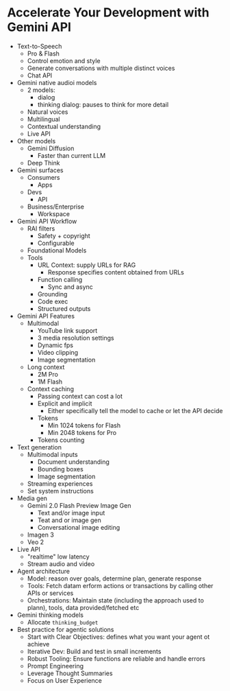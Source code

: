 # Accelerate Your Development with Gemini API

- Text-to-Speech
    - Pro & Flash
    - Control emotion and style
    - Generate conversations with multiple distinct voices
    - Chat API
- Gemini native audioi models
    - 2 models:
        - dialog
        - thinking dialog: pauses to think for more detail
    - Natural voices
    - Multilingual
    - Contextual understanding
    - Live API
- Other models
    - Gemini Diffusion
        - Faster than current LLM
    - Deep Think
- Gemini surfaces
    - Consumers
        - Apps 
    - Devs
        - API 
    - Business/Enterprise
        - Workspace
- Gemini API Workflow
    - RAI filters
        - Safety + copyright
        - Configurable
    - Foundational Models
    - Tools
        - URL Context: supply URLs for RAG
            - Response specifies content obtained from URLs
        - Function calling
            - Sync and async
        - Grounding
        - Code exec
        - Structured outputs
- Gemini API Features
    - Multimodal
        - YouTube link support
        - 3 media resolution settings
        - Dynamic fps
        - Video clipping
        - Image segmentation
    - Long context
        - 2M Pro
        - 1M Flash
    - Context caching
        - Passing context can cost a lot
        - Explicit and implicit
            - Either specifically tell the model to cache or let the API decide 
        - Tokens
            - Min 1024 tokens for Flash
            - Min 2048 tokens for Pro
        - Tokens counting
- Text generation
    - Multimodal inputs
        - Document understanding
        - Bounding boxes
        - Image segmentation
    - Streaming experiences
    - Set system instructions
- Media gen
    - Gemini 2.0 Flash Preview Image Gen
        - Text and/or image input
        - Teat and or image gen
        - Conversational image editing
    - Imagen 3
    - Veo 2
- Live API
    - "realtime" low latency
    - Stream audio and video
- Agent architecture
    - Model: reason over goals, determine plan, generate response
    - Tools: Fetch datam erform actions or transactions by calling other APIs or services
    - Orchestrations: Maintain state (including the approach used to plann), tools, data provided/fetched etc
- Gemini thinking models
    - Allocate `thinking_budget`
- Best practice for agentic solutions
    - Start with Clear Objectives: defines what you want your agent ot achieve
    - Iterative Dev: Build and test in small increments
    - Robust Tooling: Ensure functions are reliable and handle errors
    - Prompt Engineering
    - Leverage Thought Summaries
    - Focus on User Experience
